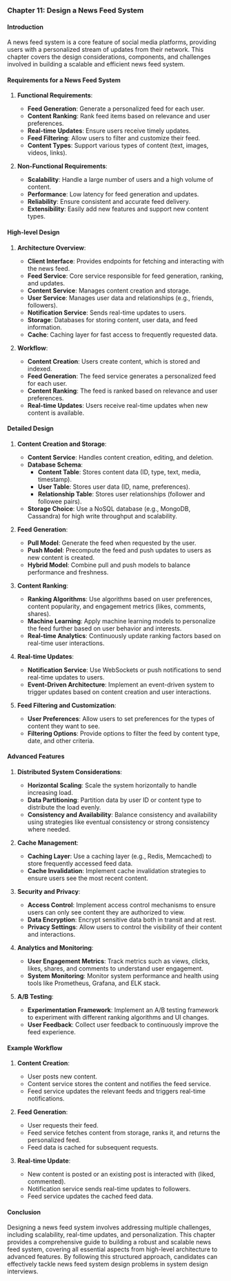 ### Chapter 11: Design a News Feed System

#### Introduction
A news feed system is a core feature of social media platforms, providing users with a personalized stream of updates from their network. This chapter covers the design considerations, components, and challenges involved in building a scalable and efficient news feed system.

#### Requirements for a News Feed System

1. **Functional Requirements**:
   - **Feed Generation**: Generate a personalized feed for each user.
   - **Content Ranking**: Rank feed items based on relevance and user preferences.
   - **Real-time Updates**: Ensure users receive timely updates.
   - **Feed Filtering**: Allow users to filter and customize their feed.
   - **Content Types**: Support various types of content (text, images, videos, links).

2. **Non-Functional Requirements**:
   - **Scalability**: Handle a large number of users and a high volume of content.
   - **Performance**: Low latency for feed generation and updates.
   - **Reliability**: Ensure consistent and accurate feed delivery.
   - **Extensibility**: Easily add new features and support new content types.

#### High-level Design

1. **Architecture Overview**:
   - **Client Interface**: Provides endpoints for fetching and interacting with the news feed.
   - **Feed Service**: Core service responsible for feed generation, ranking, and updates.
   - **Content Service**: Manages content creation and storage.
   - **User Service**: Manages user data and relationships (e.g., friends, followers).
   - **Notification Service**: Sends real-time updates to users.
   - **Storage**: Databases for storing content, user data, and feed information.
   - **Cache**: Caching layer for fast access to frequently requested data.

2. **Workflow**:
   - **Content Creation**: Users create content, which is stored and indexed.
   - **Feed Generation**: The feed service generates a personalized feed for each user.
   - **Content Ranking**: The feed is ranked based on relevance and user preferences.
   - **Real-time Updates**: Users receive real-time updates when new content is available.

#### Detailed Design

1. **Content Creation and Storage**:
   - **Content Service**: Handles content creation, editing, and deletion.
   - **Database Schema**:
     - **Content Table**: Stores content data (ID, type, text, media, timestamp).
     - **User Table**: Stores user data (ID, name, preferences).
     - **Relationship Table**: Stores user relationships (follower and followee pairs).
   - **Storage Choice**: Use a NoSQL database (e.g., MongoDB, Cassandra) for high write throughput and scalability.

2. **Feed Generation**:
   - **Pull Model**: Generate the feed when requested by the user.
   - **Push Model**: Precompute the feed and push updates to users as new content is created.
   - **Hybrid Model**: Combine pull and push models to balance performance and freshness.

3. **Content Ranking**:
   - **Ranking Algorithms**: Use algorithms based on user preferences, content popularity, and engagement metrics (likes, comments, shares).
   - **Machine Learning**: Apply machine learning models to personalize the feed further based on user behavior and interests.
   - **Real-time Analytics**: Continuously update ranking factors based on real-time user interactions.

4. **Real-time Updates**:
   - **Notification Service**: Use WebSockets or push notifications to send real-time updates to users.
   - **Event-Driven Architecture**: Implement an event-driven system to trigger updates based on content creation and user interactions.

5. **Feed Filtering and Customization**:
   - **User Preferences**: Allow users to set preferences for the types of content they want to see.
   - **Filtering Options**: Provide options to filter the feed by content type, date, and other criteria.

#### Advanced Features

1. **Distributed System Considerations**:
   - **Horizontal Scaling**: Scale the system horizontally to handle increasing load.
   - **Data Partitioning**: Partition data by user ID or content type to distribute the load evenly.
   - **Consistency and Availability**: Balance consistency and availability using strategies like eventual consistency or strong consistency where needed.

2. **Cache Management**:
   - **Caching Layer**: Use a caching layer (e.g., Redis, Memcached) to store frequently accessed feed data.
   - **Cache Invalidation**: Implement cache invalidation strategies to ensure users see the most recent content.

3. **Security and Privacy**:
   - **Access Control**: Implement access control mechanisms to ensure users can only see content they are authorized to view.
   - **Data Encryption**: Encrypt sensitive data both in transit and at rest.
   - **Privacy Settings**: Allow users to control the visibility of their content and interactions.

4. **Analytics and Monitoring**:
   - **User Engagement Metrics**: Track metrics such as views, clicks, likes, shares, and comments to understand user engagement.
   - **System Monitoring**: Monitor system performance and health using tools like Prometheus, Grafana, and ELK stack.

5. **A/B Testing**:
   - **Experimentation Framework**: Implement an A/B testing framework to experiment with different ranking algorithms and UI changes.
   - **User Feedback**: Collect user feedback to continuously improve the feed experience.

#### Example Workflow

1. **Content Creation**:
   - User posts new content.
   - Content service stores the content and notifies the feed service.
   - Feed service updates the relevant feeds and triggers real-time notifications.

2. **Feed Generation**:
   - User requests their feed.
   - Feed service fetches content from storage, ranks it, and returns the personalized feed.
   - Feed data is cached for subsequent requests.

3. **Real-time Update**:
   - New content is posted or an existing post is interacted with (liked, commented).
   - Notification service sends real-time updates to followers.
   - Feed service updates the cached feed data.

#### Conclusion
Designing a news feed system involves addressing multiple challenges, including scalability, real-time updates, and personalization. This chapter provides a comprehensive guide to building a robust and scalable news feed system, covering all essential aspects from high-level architecture to advanced features. By following this structured approach, candidates can effectively tackle news feed system design problems in system design interviews.